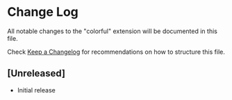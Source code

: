 # Change Log

All notable changes to the "colorful" extension will be documented in this file.

Check [Keep a Changelog](http://keepachangelog.com/) for recommendations on how to structure this file.

## [Unreleased]

- Initial release
